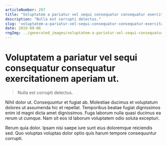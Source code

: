 ```yaml
---
articleNumber: 297
title: "Voluptatem a pariatur vel sequi consequatur consequatur exercitationem aperiam ut."
description: "Nulla est corrupti delectus."
slug: 'voluptatem-a-pariatur-vel-sequi-consequatur-consequatur-exercitationem-aperiam-ut.'
date: 2019-09-06
rngImg: ../generated_images/voluptatem-a-pariatur-vel-sequi-consequatur-consequatur-exercitationem-aperiam-ut..jpg
---
```


# Voluptatem a pariatur vel sequi consequatur consequatur exercitationem aperiam ut.

> Nulla est corrupti delectus.

Nihil dolor ut. Consequuntur et fugiat ab. Molestiae ducimus et voluptatum dolores ut assumenda hic et repellat. Temporibus beatae fugiat dignissimos enim id magni dicta amet dignissimos. Fuga laborum nulla quasi ducimus ea rerum ut cumque. Nam sit eos id laborum voluptatem odio soluta excepturi.
 Rerum quia dolor. Ipsam nisi saepe iure sunt eius doloremque reiciendis sed. Quo voluptas voluptas dolor optio quis harum tempore consequuntur corrupti.
